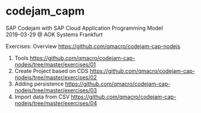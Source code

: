 # codejam_capm
SAP Codejam with SAP Cloud Application Programming Model\
2019-03-29 @ AOK Systems Frankfurt

Exercises: 
Overview https://github.com/qmacro/codejam-cap-nodejs  
1. Tools https://github.com/qmacro/codejam-cap-nodejs/tree/master/exercises/01  
2. Create Project based on CDS https://github.com/qmacro/codejam-cap-nodejs/tree/master/exercises/02  
3. Adding persistence https://github.com/qmacro/codejam-cap-nodejs/tree/master/exercises/03  
4. Import data from CSV https://github.com/qmacro/codejam-cap-nodejs/tree/master/exercises/04  
